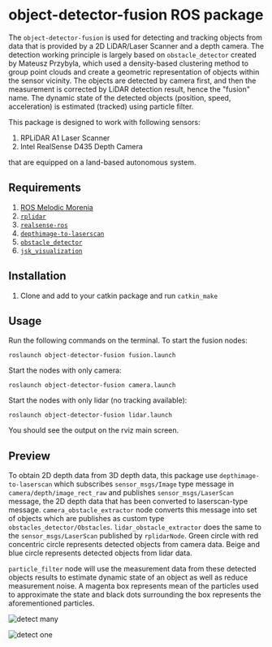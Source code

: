 # object-detector-fusion ROS package
The `object-detector-fusion` is used for detecting and tracking objects from data that is provided by a 2D LiDAR/Laser Scanner and a depth camera.
The detection working principle is largely based on `obstacle_detector` created by Mateusz Przybyla, which used a density-based clustering method to group point clouds and create a geometric representation of objects within the sensor vicinity. The objects are detected by camera first, and then the measurement is corrected by LiDAR detection result, hence the "fusion" name. The dynamic state of the detected objects (position, speed, acceleration) is estimated (tracked) using particle filter. 

This package is designed to work with following sensors:
1. RPLiDAR A1 Laser Scanner
2. Intel RealSense D435 Depth Camera

that are equipped on a land-based autonomous system.

## Requirements
1. [ROS Melodic Morenia](https://wiki.ros.org/melodic)
2. [`rplidar`](https://github.com/robopeak/rplidar_ros)
3. [`realsense-ros`](https://github.com/IntelRealSense/realsense-ros)
4. [`depthimage-to-laserscan`](https://github.com/ros-perception/depthimage_to_laserscan)
4. [`obstacle_detector`](https://github.com/tysik/obstacle_detector)
5. [`jsk_visualization`](https://github.com/jsk-ros-pkg/jsk_visualization)

## Installation
1. Clone and add to your catkin package and run `catkin_make`

## Usage
Run the following commands on the terminal.
To start the fusion nodes:
```
roslaunch object-detector-fusion fusion.launch
```
Start the nodes with only camera:
```
roslaunch object-detector-fusion camera.launch
```
Start the nodes with only lidar (no tracking available):
```
roslaunch object-detector-fusion lidar.launch
```
You should see the output on the rviz main screen.
## Preview
To obtain 2D depth data from 3D depth data, this package use `depthimage-to-laserscan` which subscribes `sensor_msgs/Image` type message in `camera/depth/image_rect_raw` and publishes `sensor_msgs/LaserScan` message, the 2D depth data that has been converted to laserscan-type message. `camera_obstacle_extractor` node converts this message into set of objects which are publishes as custom type `obstacles_detector/Obstacles`. `lidar_obstacle_extractor` does the same to the 
`sensor_msgs/LaserScan` published by `rplidarNode`. Green circle with red concentric circle represents detected objects from camera data. Beige and blue circle represents detected objects from lidar data.

`particle_filter` node will use the measurement data from these detected objects results to estimate dynamic state of an object as well as reduce measurement noise. A magenta box represents mean of the particles used to approximate the state and black dots surrounding the box represents the aforementioned particles.

![detect many](https://user-images.githubusercontent.com/36593988/94814781-f6728980-0423-11eb-9639-c5443d78a2a2.gif)

![detect one](https://user-images.githubusercontent.com/36593988/94802671-4a747280-0412-11eb-8ce4-dfe56d1e17fb.gif)
